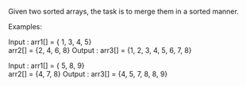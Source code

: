 Given two sorted arrays, the task is to merge them in a sorted manner.

Examples:

Input :  arr1[] = { 1, 3, 4, 5}  
         arr2[] = {2, 4, 6, 8}
Output : arr3[] = {1, 2, 3, 4, 5, 6, 7, 8}

Input  : arr1[] = { 5, 8, 9}  
         arr2[] = {4, 7, 8}
Output : arr3[] = {4, 5, 7, 8, 8, 9}